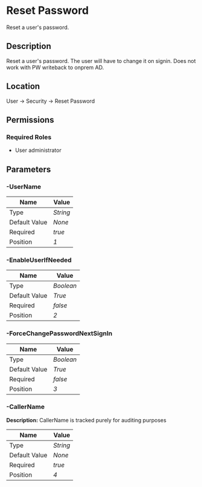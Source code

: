 # Reset Password

Reset a user's password.

## Description

Reset a user's password. The user will have to change it on signin. Does not work with PW writeback to onprem AD.

## Location

User &rarr; Security &rarr; Reset Password

## Permissions

### Required Roles

- User administrator

## Parameters

### -UserName

| Name | Value |
|---|---|
| Type | _String_ |
| Default Value | _None_ |
| Required | _true_ |
| Position | _1_ |

### -EnableUserIfNeeded

| Name | Value |
|---|---|
| Type | _Boolean_ |
| Default Value | _True_ |
| Required | _false_ |
| Position | _2_ |

### -ForceChangePasswordNextSignIn

| Name | Value |
|---|---|
| Type | _Boolean_ |
| Default Value | _True_ |
| Required | _false_ |
| Position | _3_ |

### -CallerName

**Description:** CallerName is tracked purely for auditing purposes 

| Name | Value |
|---|---|
| Type | _String_ |
| Default Value | _None_ |
| Required | _true_ |
| Position | _4_ |


